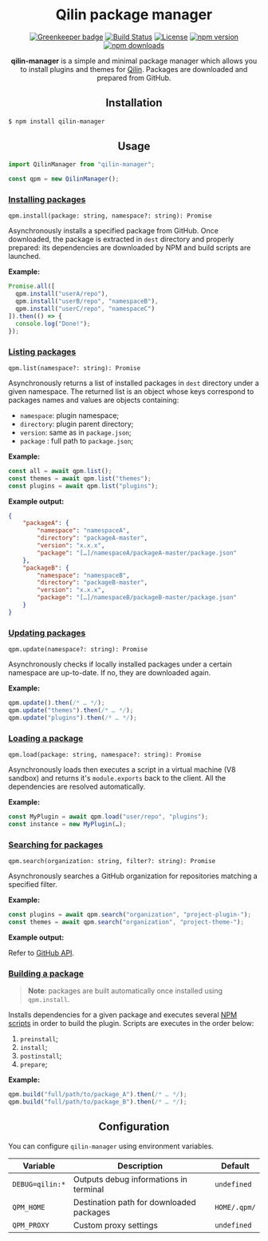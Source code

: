 <div align="center">
  <h1>Qilin package manager</h1>

[![Greenkeeper badge](https://badges.greenkeeper.io/qilin-editor/qilin-manager.svg)](https://greenkeeper.io/)
[![Build Status](https://img.shields.io/travis/qilin-editor/qilin-manager.svg)](https://travis-ci.org/qilin-editor/qilin-manager/)
[![License](https://img.shields.io/github/license/qilin-editor/qilin-manager.svg)](LICENSE)
[![npm version](https://img.shields.io/npm/v/qilin-manager.svg)](https://www.npmjs.com/package/qilin-manager)
[![npm downloads](https://img.shields.io/npm/dt/qilin-manager.svg)](https://www.npmjs.com/package/qilin-manager)
  <br>

**qilin-manager** is a simple and minimal package manager which allows you to install plugins and themes for [Qilin](https://github.com/qilin-editor/qilin-app). Packages are downloaded and prepared from GitHub.
</div>

<h2 align="center">Installation</h2>

```bash
$ npm install qilin-manager
```

<h2 align="center">Usage</h2>

```javascript
import QilinManager from "qilin-manager";

const qpm = new QilinManager();
```

### [Installing packages](src/lib/commands/install.js)
`qpm.install(package: string, namespace?: string): Promise`

Asynchronously installs a specified package from GitHub. Once downloaded, the package is extracted in `dest` directory and properly prepared: its dependencies are downloaded by NPM and build scripts are launched.

**Example:**
```javascript
Promise.all([
  qpm.install("userA/repo"),
  qpm.install("userB/repo", "namespaceB"),
  qpm.install("userC/repo", "namespaceC")
]).then(() => {
  console.log("Done!");
});
```

### [Listing packages](src/lib/commands/list.js)
`qpm.list(namespace?: string): Promise`

Asynchronously returns a list of installed packages in `dest` directory under a given namespace. The returned list is an object whose keys correspond to packages names and values are objects containing:
- `namespace`: plugin namespace;
- `directory`: plugin parent directory;
- `version`: same as in `package.json`;
- `package` : full path to `package.json`;

**Example:**
```javascript
const all = await qpm.list();
const themes = await qpm.list("themes");
const plugins = await qpm.list("plugins");
```

**Example output:**
```json
{
    "packageA": {
        "namespace": "namespaceA",
        "directory": "packageA-master",
        "version": "x.x.x",
        "package": "[…]/namespaceA/packageA-master/package.json"
    },
    "packageB": {
        "namespace": "namespaceB",
        "directory": "packageB-master",
        "version": "x.x.x",
        "package": "[…]/namespaceB/packageB-master/package.json"
    }
}
```

### [Updating packages](src/lib/commands/update.js)
`qpm.update(namespace?: string): Promise`

Asynchronously checks if locally installed packages under a certain namespace are up-to-date. If no, they are downloaded again.

**Example:**
```javascript
qpm.update().then(/* … */);
qpm.update("themes").then(/* … */);
qpm.update("plugins").then(/* … */);
```

### [Loading a package](src/lib/commands/load.js)
`qpm.load(package: string, namespace?: string): Promise`

Asynchronously loads then executes a script in a virtual machine (V8 sandbox) and returns it's `module.exports` back to the client. All the dependencies are resolved automatically.

**Example:**
```javascript
const MyPlugin = await qpm.load("user/repo", "plugins");
const instance = new MyPlugin(…);
```

### [Searching for packages](src/lib/commands/search.js)
`qpm.search(organization: string, filter?: string): Promise`

Asynchronously searches a GitHub organization for repositories matching a specified filter.

**Example:**
```javascript
const plugins = await qpm.search("organization", "project-plugin-");
const themes = await qpm.search("organization", "project-theme-");
```

**Example output:**

Refer to [GitHub API](https://developer.github.com/v3/repos/#list-organization-repositories).

### [Building a package](src/lib/commands/build.js)

>**Note**: packages are built automatically once installed using `qpm.install`.

Installs dependencies for a given package and executes several [NPM scripts](https://docs.npmjs.com/misc/scripts) in order to build the plugin. Scripts are executes in the order below:
1. `preinstall`;
2. `install`;
3. `postinstall`;
4. `prepare`;

**Example:**
```javascript
qpm.build("full/path/to/package_A").then(/* … */);
qpm.build("full/path/to/package_B").then(/* … */);
```

<h2 align="center">Configuration</h2>

You can configure `qilin-manager` using environment variables.

| Variable | Description | Default |
|----------|-------------|---------|
| `DEBUG=qilin:*` | Outputs debug informations in terminal | `undefined` |
| `QPM_HOME` | Destination path for downloaded packages | `HOME/.qpm/` |
| `QPM_PROXY` | Custom proxy settings | `undefined` |
